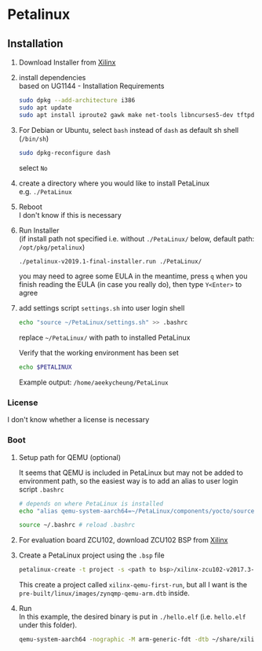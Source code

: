 # Petalinux

## Installation

1. Download Installer from [Xilinx](https://www.xilinx.com/support/download/index.html/content/xilinx/en/downloadNav/embedded-design-tools.html)

2. install dependencies  
   based on UG1144 - Installation Requirements

    ``` bash
    sudo dpkg --add-architecture i386
    sudo apt update
    sudo apt install iproute2 gawk make net-tools libncurses5-dev tftpd zlib1g:i386 libssl-dev flex bison libselinux1 gnupg wget diffstat chrpath socat xterm autoconf libtool tar unzip texinfo zlib1g-dev gcc-multilib build-essential screen pax gzip python2.7
    ```

3. For Debian or Ubuntu, select `bash` instead of `dash` as default sh shell (`/bin/sh`)

   ``` bash
   sudo dpkg-reconfigure dash
   ```

   select `No`

4. create a directory where you would like to install PetaLinux  
   e.g. `./PetaLinux`

5. Reboot  
   I don't know if this is necessary

6. Run Installer  
  (if install path not specified i.e. without `./PetaLinux/` below, default path: `/opt/pkg/petalinux`)

   ``` bash
   ./petalinux-v2019.1-final-installer.run ./PetaLinux/
   ```

   you may need to agree some EULA in the meantime, press `q` when you finish reading the EULA (in case you really do), then type `Y<Enter>` to agree

7. add settings script `settings.sh` into user login shell

   ``` bash
   echo "source ~/PetaLinux/settings.sh" >> .bashrc
   ```

   replace `~/PetaLinux/` with path to installed PetaLinux

   Verify that the working environment has been set

   ``` bash
   echo $PETALINUX
   ```
   Example output: `/home/aeekycheung/PetaLinux`

### License

I don't know whether a license is necessary

### Boot

1. Setup path for QEMU (optional)  

   It seems that QEMU is included in PetaLinux but may not be added to environment path, so the easiest way is to add an alias to user login script `.bashrc`

   ``` bash
   # depends on where PetaLinux is installed
   echo "alias qemu-system-aarch64=~/PetaLinux/components/yocto/source/aarch64/buildtools/sysroots/x86_64-petalinux-linux/usr/bin/qemu-xilinx/qemu-system-aarch64" >> .bashrc

   source ~/.bashrc # reload .bashrc
   ```

2. For evaluation board ZCU102, download ZCU102 BSP from [Xilinx](https://www.xilinx.com/support/download/index.html/content/xilinx/en/downloadNav/embedded-design-tools/2019-1.html)

3. Create a PetaLinux project using the `.bsp` file

   ``` bash
   petalinux-create -t project -s <path to bsp>/xilinx-zcu102-v2017.3-final.bsp -n xilinx-qemu-first-run
   ```

   This create a project called `xilinx-qemu-first-run`, but all I want is the `pre-built/linux/images/zynqmp-qemu-arm.dtb` inside.

4. Run  
   In this example, the desired binary is put in `./hello.elf` (i.e. `hello.elf` under this folder).

   ``` bash
   qemu-system-aarch64 -nographic -M arm-generic-fdt -dtb ~/share/xilinx-qemu-first-run/pre-built/linux/images/zynqmp-qemu-arm.dtb -device loader,file=./hello.elf,cpu-num=0 -device loader,addr=0xfd1a0104,data=0x8000000e,data-len=4
   ```
